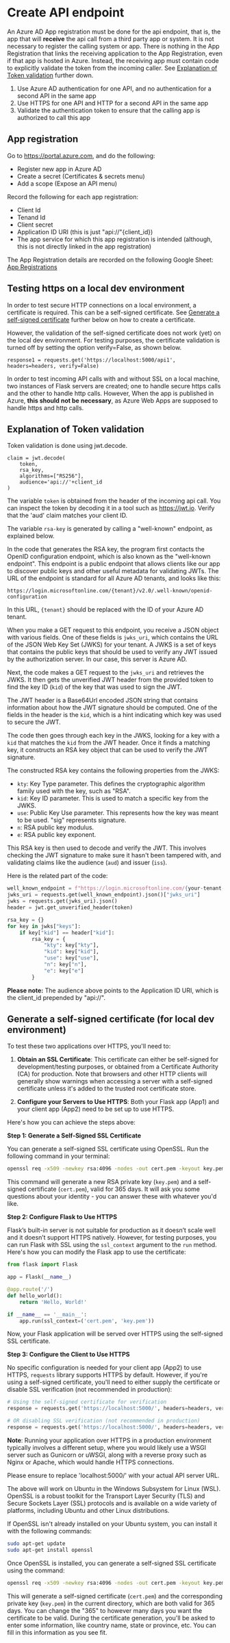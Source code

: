 # Create API endpoint

An Azure AD App registration must be done for the api endpoint, that is, the app that will **receive** the api call from a third party app or system.  It is not necessary to register the calling system or app.  There is nothing in the App Registration that links the receiving application to the App Registration, even if that app is hosted in Azure. Instead, the receiving app must contain code to explicitly validate the token from the incoming caller.  See [Explanation of Token validation](#explanation-of-token-validation) further down.

1. Use Azure AD authentication for one API, and no authentication for a second API in the same app
2. Use HTTPS for one API and HTTP for a second API in the same app
3. Validate the authentication token to ensure that the calling app is authorized to call this app

## App registration
Go to https://portal.azure.com, and do the following:
- Register new app in Azure AD
- Create a secret (Certificates & secrets menu)
- Add a scope (Expose an API menu)

Record the following for each app registration:
- Client Id
- Tenand Id
- Client secret
- Application ID URI (this is just "api://"{client_id})
- The app service for which this app registration is intended (although, this is not directly linked in the app registration)

The App Registration details are recorded on the following Google Sheet: [App Registrations](https://docs.google.com/spreadsheets/d/1VFr30rHDllmXOEfnDAjpbr5-WnjVFbSDuD1ZhHM5dA8/edit#gid=0)

## Testing https on a local dev environment
In order to test secure HTTP connections on a local environment, a certificate is required.  This can be a self-signed certificate.  See [Generate a self-signed certificate](#generate-self-signed-certificate) further below on how to create a certificate.

However, the validation of the self-signed certificate does not work (yet) on the local dev environment.  For testing purposes, the certificate validation is turned off by setting the option verify=False, as shown below.

```
response1 = requests.get('https://localhost:5000/api1', headers=headers, verify=False)
```

In order to test incoming API calls with and without SSL on a local machine, two instances of Flask servers are created; one to handle secure https calls and the other to handle http calls.  However, When the app is published in Azure, **this should not be necessary**, as Azure Web Apps are supposed to handle https and http calls.

<h2 id="explanation-of-token-validation">
  Explanation of Token validation
</h2>
Token validation is done using jwt.decode.

```
claim = jwt.decode(
    token,
    rsa_key,
    algorithms=["RS256"],
    audience='api://'+client_id
)
```
The variable `token` is obtained from the header of the incoming api call.  You can inspect the token by decoding it in a tool such as https://jwt.io. Verify that the 'aud' claim matches your client ID.

The variable `rsa-key` is generated by calling a "well-known" endpoint, as explained below.

In the code that generates the RSA key, the program first contacts the OpenID configuration endpoint, which is also known as the "well-known endpoint". This endpoint is a public endpoint that allows clients like our app to discover public keys and other useful metadata for validating JWTs. The URL of the endpoint is standard for all Azure AD tenants, and looks like this:

`https://login.microsoftonline.com/{tenant}/v2.0/.well-known/openid-configuration`

In this URL, `{tenant}` should be replaced with the ID of your Azure AD tenant.

When you make a GET request to this endpoint, you receive a JSON object with various fields. One of these fields is `jwks_uri`, which contains the URL of the JSON Web Key Set (JWKS) for your tenant. A JWKS is a set of keys that contains the public keys that should be used to verify any JWT issued by the authorization server. In our case, this server is Azure AD.

Next, the code makes a GET request to the `jwks_uri` and retrieves the JWKS. It then gets the unverified JWT header from the provided token to find the key ID (`kid`) of the key that was used to sign the JWT. 

The JWT header is a Base64Url encoded JSON string that contains information about how the JWT signature should be computed. One of the fields in the header is the `kid`, which is a hint indicating which key was used to secure the JWT. 

The code then goes through each key in the JWKS, looking for a key with a `kid` that matches the `kid` from the JWT header. Once it finds a matching key, it constructs an RSA key object that can be used to verify the JWT signature.

The constructed RSA key contains the following properties from the JWKS:

- `kty`: Key Type parameter. This defines the cryptographic algorithm family used with the key, such as "RSA".
- `kid`: Key ID parameter. This is used to match a specific key from the JWKS.
- `use`: Public Key Use parameter. This represents how the key was meant to be used. "sig" represents signature.
- `n`: RSA public key modulus.
- `e`: RSA public key exponent.

This RSA key is then used to decode and verify the JWT. This involves checking the JWT signature to make sure it hasn't been tampered with, and validating claims like the audience (`aud`) and issuer (`iss`). 

Here is the related part of the code:

```python
well_known_endpoint = f"https://login.microsoftonline.com/{your-tenant-id}/v2.0/.well-known/openid-configuration"
jwks_uri = requests.get(well_known_endpoint).json()["jwks_uri"]
jwks = requests.get(jwks_uri).json()
header = jwt.get_unverified_header(token)

rsa_key = {}
for key in jwks["keys"]:
    if key["kid"] == header["kid"]:
        rsa_key = {
            "kty": key["kty"],
            "kid": key["kid"],
            "use": key["use"],
            "n": key["n"],
            "e": key["e"]
        }
```

**Please note:** The audience above points to the Application ID URI, which is the client_id prepended by "api://".

<h2 id="generate-self-signed-certificate">
  Generate a self-signed certificate (for local dev environment)
</h2>

To test these two applications over HTTPS, you'll need to:

1. **Obtain an SSL Certificate**: This certificate can either be self-signed for development/testing purposes, or obtained from a Certificate Authority (CA) for production. Note that browsers and other HTTP clients will generally show warnings when accessing a server with a self-signed certificate unless it's added to the trusted root certificate store.

2. **Configure your Servers to Use HTTPS**: Both your Flask app (App1) and your client app (App2) need to be set up to use HTTPS.

Here's how you can achieve the steps above:

**Step 1: Generate a Self-Signed SSL Certificate**

You can generate a self-signed SSL certificate using OpenSSL. Run the following command in your terminal:

```bash
openssl req -x509 -newkey rsa:4096 -nodes -out cert.pem -keyout key.pem -days 365
```

This command will generate a new RSA private key (`key.pem`) and a self-signed certificate (`cert.pem`), valid for 365 days. It will ask you some questions about your identity - you can answer these with whatever you'd like.

**Step 2: Configure Flask to Use HTTPS**

Flask’s built-in server is not suitable for production as it doesn’t scale well and it doesn’t support HTTPS natively. However, for testing purposes, you can run Flask with SSL using the `ssl_context` argument to the `run` method. Here's how you can modify the Flask app to use the certificate:

```python
from flask import Flask

app = Flask(__name__)

@app.route('/')
def hello_world():
    return 'Hello, World!'

if __name__ == '__main__':
    app.run(ssl_context=('cert.pem', 'key.pem'))
```

Now, your Flask application will be served over HTTPS using the self-signed SSL certificate.

**Step 3: Configure the Client to Use HTTPS**

No specific configuration is needed for your client app (App2) to use HTTPS, `requests` library supports HTTPS by default. However, if you're using a self-signed certificate, you'll need to either supply the certificate or disable SSL verification (not recommended in production):

```python
# Using the self-signed certificate for verification
response = requests.get('https://localhost:5000/', headers=headers, verify='cert.pem')

# OR disabling SSL verification (not recommended in production)
response = requests.get('https://localhost:5000/', headers=headers, verify=False)
```

**Note**: Running your application over HTTPS in a production environment typically involves a different setup, where you would likely use a WSGI server such as Gunicorn or uWSGI, along with a reverse proxy such as Nginx or Apache, which would handle HTTPS connections. 

Please ensure to replace 'localhost:5000/' with your actual API server URL.

The above will work on Ubuntu in the Windows Subsystem for Linux (WSL). OpenSSL is a robust toolkit for the Transport Layer Security (TLS) and Secure Sockets Layer (SSL) protocols and is available on a wide variety of platforms, including Ubuntu and other Linux distributions.

If OpenSSL isn't already installed on your Ubuntu system, you can install it with the following commands:

```bash
sudo apt-get update
sudo apt-get install openssl
```

Once OpenSSL is installed, you can generate a self-signed SSL certificate using the command:

```bash
openssl req -x509 -newkey rsa:4096 -nodes -out cert.pem -keyout key.pem -days 365
```

This will generate a self-signed certificate (`cert.pem`) and the corresponding private key (`key.pem`) in the current directory, which are both valid for 365 days. You can change the "365" to however many days you want the certificate to be valid. During the certificate generation, you'll be asked to enter some information, like country name, state or province, etc. You can fill in this information as you see fit.
